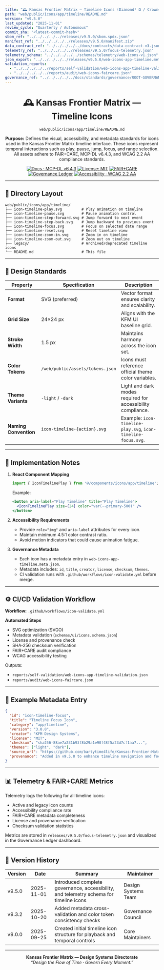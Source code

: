 ```yaml
---
title: "🕰️ Kansas Frontier Matrix — Timeline Icons (Diamond⁹ Ω / Crown∞Ω Ultimate Certified)"
path: "web/public/icons/app/timeline/README.md"
version: "v9.5.0"
last_updated: "2025-11-01"
review_cycle: "Quarterly / Autonomous"
commit_sha: "<latest-commit-hash>"
sbom_ref: "../../../../../releases/v9.5.0/sbom.spdx.json"
manifest_ref: "../../../../../releases/v9.5.0/manifest.zip"
data_contract_ref: "../../../../../docs/contracts/data-contract-v3.json"
telemetry_ref: "../../../../../releases/v9.5.0/focus-telemetry.json"
telemetry_schema: "../../../../../schemas/telemetry/web-icons-v1.json"
json_export: "../../../../../releases/v9.5.0/web-icons-app-timeline.meta.json"
validation_reports:
  - "../../../../../reports/self-validation/web-icons-app-timeline-validation.json"
  - "../../../../../reports/audit/web-icons-faircare.json"
governance_ref: "../../../../../docs/standards/governance/ROOT-GOVERNANCE.md"
---
```


<div align="center">

# 🕰️ Kansas Frontier Matrix — **Timeline Icons**
`web/public/icons/app/timeline/README.md`

**Purpose:** Defines the visual, accessibility, and metadata standards for icons used in the Kansas Frontier Matrix timeline interface. These icons represent temporal interactions such as play, pause, jump, focus, and range selection. All assets adhere to FAIR+CARE, MCP-DL v6.4.3, and WCAG 2.2 AA compliance standards.

[![Docs · MCP-DL v6.4.3](https://img.shields.io/badge/Docs-MCP--DL%20v6.4.3-blue)](../../../../../docs/standards/markdown_rules.md)
[![License: MIT](https://img.shields.io/badge/License-MIT-green)](../../../../../LICENSE)
[![FAIR+CARE](https://img.shields.io/badge/FAIR%2BCARE-Compliant-orange)](../../../../../docs/standards/governance/ROOT-GOVERNANCE.md)
[![Governance Ledger](https://img.shields.io/badge/Governance-Ledger-Active-purple)](../../../../../docs/standards/governance/LEDGER.md)
[![Accessibility · WCAG 2.2 AA](https://img.shields.io/badge/Accessibility-WCAG%202.2%20AA-blueviolet)](https://www.w3.org/WAI/WCAG22/)

</div>

---

## 📁 Directory Layout

```
web/public/icons/app/timeline/
├── icon-timeline-play.svg         # Play animation on timeline
├── icon-timeline-pause.svg        # Pause animation control
├── icon-timeline-step-forward.svg # Jump forward to next event
├── icon-timeline-step-back.svg    # Jump backward to previous event
├── icon-timeline-focus.svg        # Focus on selected date range
├── icon-timeline-reset.svg        # Reset timeline view
├── icon-timeline-zoom-in.svg      # Zoom in on timeline
├── icon-timeline-zoom-out.svg     # Zoom out on timeline
├── legacy/                        # Archived/deprecated timeline icons
└── README.md                      # This file
```

---

## 🎨 Design Standards

| Property | Specification | Description |
|-----------|----------------|-------------|
| **Format** | SVG (preferred) | Vector format ensures clarity and scalability. |
| **Grid Size** | 24×24 px | Aligns with the KFM UI baseline grid. |
| **Stroke Width** | 1.5 px | Maintains harmony across the icon set. |
| **Color Tokens** | `/web/public/assets/tokens.json` | Icons must reference official theme color variables. |
| **Theme Variants** | `-light` / `-dark` | Light and dark modes required for accessibility compliance. |
| **Naming Convention** | `icon-timeline-{action}.svg` | Example: `icon-timeline-play.svg`, `icon-timeline-focus.svg`. |

---

## 🧩 Implementation Notes

1. **React Component Mapping**
   ```js
   import { IconTimelinePlay } from "@/components/icons/app/timeline";
   ```
   Example:
   ```jsx
   <button aria-label="Play Timeline" title="Play Timeline">
     <IconTimelinePlay size={24} color="var(--primary-500)" />
   </button>
   ```

2. **Accessibility Requirements**
   - Provide `role="img"` and `aria-label` attributes for every icon.
   - Maintain minimum 4.5:1 color contrast ratio.
   - Avoid motion indicators that could cause animation fatigue.

3. **Governance Metadata**
   - Each icon has a metadata entry in `web-icons-app-timeline.meta.json`.
   - Metadata includes: `id`, `title`, `creator`, `license`, `checksum`, `themes`.
   - CI validation runs with `.github/workflows/icon-validate.yml` before merge.

---

## ⚙️ CI/CD Validation Workflow

**Workflow:** `.github/workflows/icon-validate.yml`

**Automated Steps**
- SVG optimization (SVGO)  
- Metadata validation (`schemas/ui/icons.schema.json`)  
- License and provenance check  
- SHA-256 checksum verification  
- FAIR+CARE audit compliance  
- WCAG accessibility testing  

Outputs:
- `reports/self-validation/web-icons-app-timeline-validation.json`  
- `reports/audit/web-icons-faircare.json`

---

## 🧾 Example Metadata Entry

```json
{
  "id": "icon-timeline-focus",
  "title": "Timeline Focus Icon",
  "category": "app/timeline",
  "version": "3.0.0",
  "creator": "KFM Design Systems",
  "license": "MIT",
  "checksum": "sha256-88ae7a231b93f8b29a1e90f48f5a23d7cf1aa7...",
  "themes": ["light", "dark"],
  "source_url": "https://github.com/bartytime4life/Kansas-Frontier-Matrix",
  "provenance": "Added in v9.5.0 to enhance timeline navigation and focus interactions."
}
```

---

## 📊 Telemetry & FAIR+CARE Metrics

Telemetry logs the following for all timeline icons:
- Active and legacy icon counts  
- Accessibility compliance rate  
- FAIR+CARE metadata completeness  
- License and provenance verification  
- Checksum validation statistics  

Metrics are stored in `releases/v9.5.0/focus-telemetry.json` and visualized in the Governance Ledger dashboard.

---

## 🧾 Version History

| Version | Date | Summary | Maintainer |
|----------|------|----------|-------------|
| v9.5.0 | 2025-11-01 | Introduced complete governance, accessibility, and telemetry schema for timeline icons | Design Systems Team |
| v9.3.2 | 2025-10-20 | Added metadata cross-validation and color token consistency checks | Governance Council |
| v9.0.0 | 2025-09-25 | Created initial timeline icon structure for playback and temporal controls | Core Maintainers |

---

<div align="center">

**Kansas Frontier Matrix — Design Systems Directorate**  
*“Design the Flow of Time · Govern Every Moment.”*

</div>

